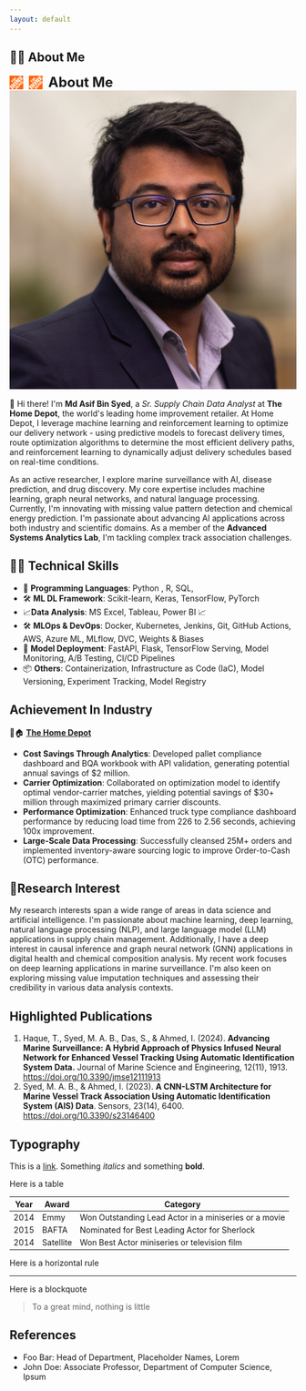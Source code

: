 ```yaml
---
layout: default
---
```



## 👨‍🔬 About Me

<div style="display: flex; align-items: center;">
    <img src="the-home-depot.png" alt="Employer 1" style="width: 24px; height: 24px; margin-right: 10px;">
    <img src="the-home-depot.png" alt="Employer 2" style="width: 24px; height: 24px; margin-right: 10px;">
    <h2 style="font-size: 24px; margin: 0;">About Me</h2>
</div>

<img class="profile-picture" src="asif_headshot.webp" >

👋 Hi there! I'm **Md Asif Bin Syed**, a *Sr. Supply Chain Data Analyst* at **The Home Depot**, the world's leading home improvement retailer. At Home Depot, I leverage machine learning and reinforcement learning to optimize our delivery network - using predictive models to forecast delivery times, route optimization algorithms to determine the most efficient delivery paths, and reinforcement learning to dynamically adjust delivery schedules based on real-time conditions.

As an active researcher, I explore marine surveillance with AI, disease prediction, and drug discovery. My core expertise includes machine learning, graph neural networks, and natural language processing. Currently, I'm innovating with missing value pattern detection and chemical energy prediction. I'm passionate about advancing AI applications across both industry and scientific domains. As a member of the **Advanced Systems Analytics Lab**, I'm tackling complex track association challenges.

## 🧑‍💻 Technical Skills

- 🐍 **Programming Languages**: Python , R, SQL,
- 🛠️ **ML DL Framework**: Scikit-learn, Keras, TensorFlow,  PyTorch 
- 📈**Data Analysis**: MS Excel,  Tableau, Power BI 📈
- 🛠️ **MLOps & DevOps**: Docker, Kubernetes, Jenkins, Git, GitHub Actions, AWS, Azure ML, MLflow, DVC, Weights & Biases 
- 🚀 **Model Deployment**: FastAPI, Flask, TensorFlow Serving, Model Monitoring, A/B Testing, CI/CD Pipelines 
- 📦 **Others**: Containerization, Infrastructure as Code (IaC), Model Versioning, Experiment Tracking, Model Registry 


## Achievement In Industry 

🛒🏠 **<u>The Home Depot</u>**

- **Cost Savings Through Analytics**: Developed pallet compliance dashboard and BQA workbook with API validation, generating potential annual savings of $2 million.
- **Carrier Optimization**: Collaborated on optimization model to identify optimal vendor-carrier matches, yielding potential savings of $30+ million through maximized primary carrier discounts.
- **Performance Optimization**: Enhanced truck type compliance dashboard performance by reducing load time from 226 to 2.56 seconds, achieving 100x improvement.
- **Large-Scale Data Processing**: Successfully cleansed 25M+ orders and implemented inventory-aware sourcing logic to improve Order-to-Cash (OTC) performance.


## 🔬Research Interest

My research interests span a wide range of areas in data science and artificial intelligence. I'm passionate about machine learning, deep learning, natural language processing (NLP), and large language model (LLM) applications in supply chain management. Additionally, I have a deep interest in causal inference and graph neural network (GNN) applications in digital health and chemical composition analysis. My recent work focuses on deep learning applications in marine surveillance. I'm also keen on exploring missing value imputation techniques and assessing their credibility in various data analysis contexts.


## Highlighted Publications

1. Haque, T., Syed, M. A. B., Das, S., & Ahmed, I. (2024). **Advancing Marine Surveillance: A Hybrid Approach of Physics Infused Neural Network for Enhanced Vessel Tracking Using Automatic Identification System Data.** Journal of Marine Science and Engineering, 12(11), 1913. https://doi.org/10.3390/jmse12111913
2. Syed, M. A. B., & Ahmed, I. (2023). **A CNN-LSTM Architecture for Marine Vessel Track Association Using Automatic Identification System (AIS) Data**. Sensors, 23(14), 6400. https://doi.org/10.3390/s23146400

## Typography

This is a [link](http://google.com). Something *italics* and something **bold**.

Here is a table

Year | Award | Category
-----|-------|--------
2014 | Emmy  | Won Outstanding Lead Actor in a miniseries or a movie
2015 | BAFTA | Nominated for Best Leading Actor for Sherlock
2014 | Satellite | Won Best Actor miniseries or television film

Here is a horizontal rule

---

Here is a blockquote

> To a great mind, nothing is little

## References

* Foo Bar: Head of Department, Placeholder Names, Lorem
* John Doe: Associate Professor, Department of Computer Science, Ipsum


